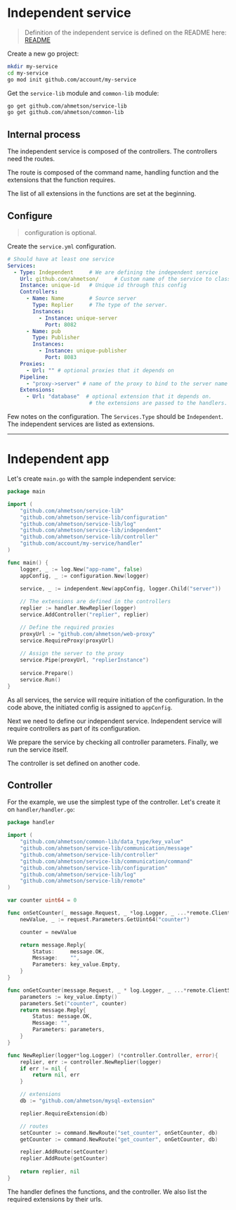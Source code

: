 # Independent service
> Definition of the independent service is defined on the README here:
[README](README.md)

Create a new go project:

```sh
mkdir my-service
cd my-service
go mod init github.com/account/my-service
```

Get the `service-lib` module and `common-lib` module:

```sh
go get github.com/ahmetson/service-lib
go get github.com/ahmetson/common-lib
```

## Internal process
The independent service is composed of the controllers.
The controllers need the routes.

The route is composed of the command name, handling function and 
the extensions that the function requires.

The list of all extensions in the functions are set at the beginning.

## Configure

> configuration is optional.

Create the `service.yml` configuration.

```yaml
# Should have at least one service
Services:
  - Type: Independent     # We are defining the independent service
    Url: github.com/ahmetson/     # Custom name of the service to classify it.
    Instance: unique-id   # Unique id through this config
    Controllers:
      - Name: Name        # Source server
        Type: Replier     # The type of the server.
        Instances:
          - Instance: unique-server
            Port: 8082
      - Name: pub
        Type: Publisher
        Instances:
          - Instance: unique-publisher
            Port: 8083
    Proxies:
      - Url: "" # optional proxies that it depends on
    Pipeline:
      - "proxy->server" # name of the proxy to bind to the server name
    Extensions:
      - Url: "database"  # optional extension that it depends on.
                          # the extensions are passed to the handlers.
```

Few notes on the configuration.
The `Services.Type` should be `Independent`.
The independent services are listed as extensions.

---

# Independent app

Let's create `main.go` with the sample independent service:

```go
package main

import (
	"github.com/ahmetson/service-lib"
	"github.com/ahmetson/service-lib/configuration"
	"github.com/ahmetson/service-lib/log"
	"github.com/ahmetson/service-lib/independent"
	"github.com/ahmetson/service-lib/controller"
	"github.com/account/my-service/handler"
)

func main() {
	logger, _ := log.New("app-name", false)
	appConfig, _ := configuration.New(logger)

	service, _ := independent.New(appConfig, logger.Child("server"))
	
	// The extensions are defined in the controllers
	replier := handler.NewReplier(logger)
	service.AddController("replier", replier)

	// Define the required proxies
	proxyUrl := "github.com/ahmetson/web-proxy"
	service.RequireProxy(proxyUrl)
	
	// Assign the server to the proxy
	service.Pipe(proxyUrl, "replierInstance")
	
	service.Prepare()
	service.Run()
}
```

As all services, the service will require initiation of the configuration.
In the code above, the initiated config is assigned to `appConfig`.

Next we need to define our independent service.
Independent service will require controllers as part of its configuration.

We prepare the service by checking all controller parameters.
Finally, we run the service itself.

The controller is set defined on another code.

## Controller

For the example, we use the simplest type of the controller.
Let's create it on `handler/handler.go`:

```go
package handler

import (
	"github.com/ahmetson/common-lib/data_type/key_value"
	"github.com/ahmetson/service-lib/communication/message"
	"github.com/ahmetson/service-lib/controller"
	"github.com/ahmetson/service-lib/communication/command"
	"github.com/ahmetson/service-lib/configuration"
	"github.com/ahmetson/service-lib/log"
	"github.com/ahmetson/service-lib/remote"
)

var counter uint64 = 0

func onSetCounter(_ message.Request, _ *log.Logger, _ ...*remote.ClientSocket) message.Reply {
	newValue, _ := request.Parameters.GetUint64("counter")

	counter = newValue

	return message.Reply{
		Status:     message.OK,
		Message:    "",
		Parameters: key_value.Empty,
	}
}

func onGetCounter(message.Request, _ * log.Logger, _ ...*remote.ClientSocket) message.Reply{
    parameters := key_value.Empty()
	parameters.Set("counter", counter)
	return message.Reply{
		Status: message.OK,
		Message: "",
		Parameters: parameters,
    }
}

func NewReplier(logger*log.Logger) (*controller.Controller, error){
	replier, err := controller.NewReplier(logger)
	if err != nil {
		return nil, err
    }

	// extensions
	db := "github.com/ahmetson/mysql-extension"

	replier.RequireExtension(db)

	// routes
	setCounter := command.NewRoute("set_counter", onSetCounter, db)
	getCounter := command.NewRoute("get_counter", onGetCounter, db)

	replier.AddRoute(setCounter)
	replier.AddRoute(getCounter)
		
	return replier, nil
}
```

The handler defines the functions, and the controller.
We also list the required extensions by their urls.

